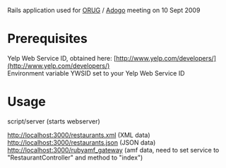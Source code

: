 Rails application used for [ORUG](http://www.orug.org/) / [Adogo](http://adogo.us/) meeting on 10 Sept 2009

# Prerequisites
Yelp Web Service ID, obtained here: [http://www.yelp.com/developers/](http://www.yelp.com/developers/)  
Environment variable YWSID set to your Yelp Web Service ID

# Usage
script/server (starts webserver)

[http://localhost:3000/restaurants.xml](http://localhost:3000/restaurants.xml) (XML data)  
[http://localhost:3000/restaurants.json](http://localhost:3000/restaurants.json) (JSON data)  
[http://localhost:3000/rubyamf_gateway](http://localhost:3000/rubyamf_gateway) (amf data, need to set service to "RestaurantController" and method to "index")
